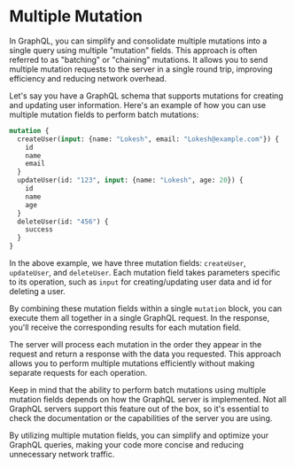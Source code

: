 # Multiple Mutation
In GraphQL, you can simplify and consolidate multiple mutations into a single query using multiple "mutation" fields. This approach is often referred to as "batching" or "chaining" mutations. It allows you to send multiple mutation requests to the server in a single round trip, improving efficiency and reducing network overhead.

Let's say you have a GraphQL schema that supports mutations for creating and updating user information. Here's an example of how you can use multiple mutation fields to perform batch mutations:

```graphql
mutation {
  createUser(input: {name: "Lokesh", email: "Lokesh@example.com"}) {
    id
    name
    email
  }
  updateUser(id: "123", input: {name: "Lokesh", age: 20}) {
    id
    name
    age
  }
  deleteUser(id: "456") {
    success
  }
}
```
In the above example, we have three mutation fields: `createUser`, `updateUser`, and `deleteUser`. Each mutation field takes parameters specific to its operation, such as `input` for creating/updating user data and id for deleting a user.

By combining these mutation fields within a single `mutation` block, you can execute them all together in a single GraphQL request. In the response, you'll receive the corresponding results for each mutation field.

The server will process each mutation in the order they appear in the request and return a response with the data you requested. This approach allows you to perform multiple mutations efficiently without making separate requests for each operation.

Keep in mind that the ability to perform batch mutations using multiple mutation fields depends on how the GraphQL server is implemented. Not all GraphQL servers support this feature out of the box, so it's essential to check the documentation or the capabilities of the server you are using.

By utilizing multiple mutation fields, you can simplify and optimize your GraphQL queries, making your code more concise and reducing unnecessary network traffic.